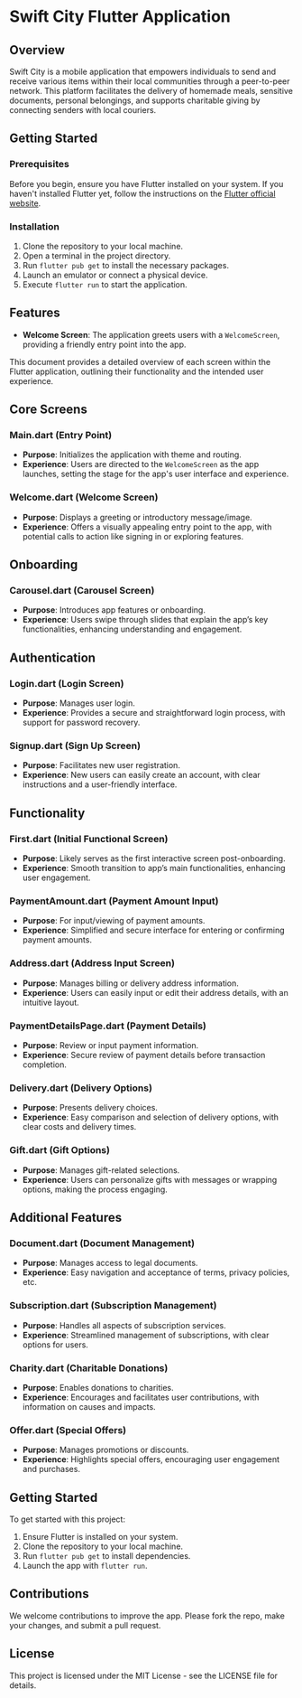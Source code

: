 # Swift City Flutter Application

## Overview

Swift City is a mobile application that empowers individuals to send and receive various items within their local communities through a peer-to-peer network. This platform facilitates the delivery of homemade meals, sensitive documents, personal belongings, and supports charitable giving by connecting senders with local couriers.

## Getting Started

### Prerequisites

Before you begin, ensure you have Flutter installed on your system. If you haven't installed Flutter yet, follow the instructions on the [Flutter official website](https://flutter.dev/docs/get-started/install).

### Installation

1. Clone the repository to your local machine.
2. Open a terminal in the project directory.
3. Run `flutter pub get` to install the necessary packages.
4. Launch an emulator or connect a physical device.
5. Execute `flutter run` to start the application.

## Features

- **Welcome Screen**: The application greets users with a `WelcomeScreen`, providing a friendly entry point into the app.

This document provides a detailed overview of each screen within the Flutter application, outlining their functionality and the intended user experience.

## Core Screens

### Main.dart (Entry Point)
- **Purpose**: Initializes the application with theme and routing.
- **Experience**: Users are directed to the `WelcomeScreen` as the app launches, setting the stage for the app's user interface and experience.

### Welcome.dart (Welcome Screen)
- **Purpose**: Displays a greeting or introductory message/image.
- **Experience**: Offers a visually appealing entry point to the app, with potential calls to action like signing in or exploring features.

## Onboarding

### Carousel.dart (Carousel Screen)
- **Purpose**: Introduces app features or onboarding.
- **Experience**: Users swipe through slides that explain the app’s key functionalities, enhancing understanding and engagement.

## Authentication

### Login.dart (Login Screen)
- **Purpose**: Manages user login.
- **Experience**: Provides a secure and straightforward login process, with support for password recovery.

### Signup.dart (Sign Up Screen)
- **Purpose**: Facilitates new user registration.
- **Experience**: New users can easily create an account, with clear instructions and a user-friendly interface.

## Functionality

### First.dart (Initial Functional Screen)
- **Purpose**: Likely serves as the first interactive screen post-onboarding.
- **Experience**: Smooth transition to app’s main functionalities, enhancing user engagement.

### PaymentAmount.dart (Payment Amount Input)
- **Purpose**: For input/viewing of payment amounts.
- **Experience**: Simplified and secure interface for entering or confirming payment amounts.

### Address.dart (Address Input Screen)
- **Purpose**: Manages billing or delivery address information.
- **Experience**: Users can easily input or edit their address details, with an intuitive layout.

### PaymentDetailsPage.dart (Payment Details)
- **Purpose**: Review or input payment information.
- **Experience**: Secure review of payment details before transaction completion.

### Delivery.dart (Delivery Options)
- **Purpose**: Presents delivery choices.
- **Experience**: Easy comparison and selection of delivery options, with clear costs and delivery times.

### Gift.dart (Gift Options)
- **Purpose**: Manages gift-related selections.
- **Experience**: Users can personalize gifts with messages or wrapping options, making the process engaging.

## Additional Features

### Document.dart (Document Management)
- **Purpose**: Manages access to legal documents.
- **Experience**: Easy navigation and acceptance of terms, privacy policies, etc.

### Subscription.dart (Subscription Management)
- **Purpose**: Handles all aspects of subscription services.
- **Experience**: Streamlined management of subscriptions, with clear options for users.

### Charity.dart (Charitable Donations)
- **Purpose**: Enables donations to charities.
- **Experience**: Encourages and facilitates user contributions, with information on causes and impacts.

### Offer.dart (Special Offers)
- **Purpose**: Manages promotions or discounts.
- **Experience**: Highlights special offers, encouraging user engagement and purchases.

## Getting Started

To get started with this project:

1. Ensure Flutter is installed on your system.
2. Clone the repository to your local machine.
3. Run `flutter pub get` to install dependencies.
4. Launch the app with `flutter run`.

## Contributions

We welcome contributions to improve the app. Please fork the repo, make your changes, and submit a pull request.

## License

This project is licensed under the MIT License - see the LICENSE file for details.

